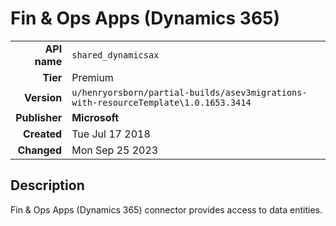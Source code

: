 # Fin & Ops Apps (Dynamics 365)
| | |
|-:|-|
|**API name**|`shared_dynamicsax`|
|**Tier**|Premium|
|**Version**|`u/henryorsborn/partial-builds/asev3migrations-with-resourceTemplate\1.0.1653.3414`|
|**Publisher**|**Microsoft**|
|**Created**|Tue Jul 17 2018|
|**Changed**|Mon Sep 25 2023|

## Description
Fin & Ops Apps (Dynamics 365) connector provides access to data entities.
